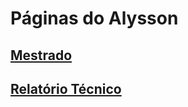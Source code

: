 # Páginas do Alysson

## [Mestrado](https://alyssonbruno.github.io/mestrado/)
## [Relatório Técnico](https://alyssonbruno.github.io/chatCAVe/)


